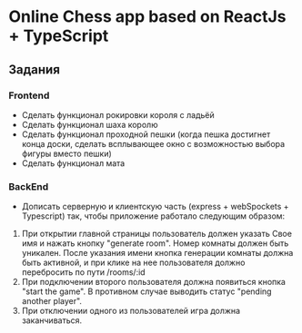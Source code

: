 # Online Chess app based on ReactJs + TypeScript

## Задания
### Frontend
- Сделать функционал рокировки короля с ладьёй
- Сделать функционал шаха королю 
- Сделать функционал проходной пешки (когда пешка достигнет конца доски, сделать всплывающее окно с возможностью выбора фигуры вместо пешки)
- Сделать функционал мата

### BackEnd 
- Дописать серверную и клиентскую часть (express + webSpockets + Typescript) так, чтобы приложение работало следующим образом: 
1) При открытии главной страницы пользователь должен указать Свое имя и нажать кнопку "generate room". Номер комнаты должен быть уникален. После указания имени кнопка генерации комнаты должна быть активной, и при клике на нее пользователя должно перебросить по пути /rooms/:id 
2) При подключении второго пользователя должна появиться кнопка "start the game". В противном случае выводить статус "pending another player". 
3) При отключении одного из пользователей игра должна заканчиваться.
